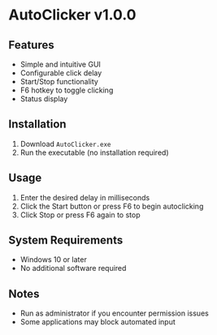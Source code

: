 # AutoClicker v1.0.0

## Features
- Simple and intuitive GUI
- Configurable click delay
- Start/Stop functionality
- F6 hotkey to toggle clicking
- Status display

## Installation
1. Download `AutoClicker.exe`
2. Run the executable (no installation required)

## Usage
1. Enter the desired delay in milliseconds
2. Click the Start button or press F6 to begin autoclicking
3. Click Stop or press F6 again to stop

## System Requirements
- Windows 10 or later
- No additional software required

## Notes
- Run as administrator if you encounter permission issues
- Some applications may block automated input 